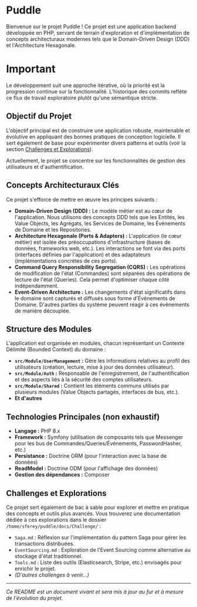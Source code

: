 # Puddle

Bienvenue sur le projet Puddle ! Ce projet est une application backend développée en PHP, servant de terrain d'exploration et d'implémentation de concepts architecturaux modernes tels que le Domain-Driven Design (DDD) et l'Architecture Hexagonale.

# Important 

Le développement suit une approche itérative, où la priorité est la progression continue sur la fonctionnalité. L'historique des commits reflète ce flux de travail exploratoire plutôt qu'une sémantique stricte.

## Objectif du Projet

L'objectif principal est de construire une application robuste, maintenable et évolutive en appliquant des bonnes pratiques de conception logicielle. Il sert également de base pour expérimenter divers patterns et outils (voir la section [Challenges et Explorations](#challenges-et-explorations)).

Actuellement, le projet se concentre sur les fonctionnalités de gestion des utilisateurs et d'authentification.

## Concepts Architecturaux Clés

Ce projet s'efforce de mettre en œuvre les principes suivants :

*   **Domain-Driven Design (DDD) :** Le modèle métier est au cœur de l'application. Nous utilisons des concepts DDD tels que les Entités, les Value Objects, les Agrégats, les Services de Domaine, les Événements de Domaine et les Repositories.
*   **Architecture Hexagonale (Ports & Adapters) :** L'application (le cœur métier) est isolée des préoccupations d'infrastructure (bases de données, frameworks web, etc.). Les interactions se font via des ports (interfaces définies par l'application) et des adaptateurs (implémentations concrètes de ces ports).
*   **Command Query Responsibility Segregation (CQRS) :** Les opérations de modification de l'état (Commandes) sont séparées des opérations de lecture de l'état (Queries). Cela permet d'optimiser chaque côté indépendamment.
*   **Event-Driven Architecture :** Les changements d'état significatifs dans le domaine sont capturés et diffusés sous forme d'Événements de Domaine. D'autres parties du système peuvent réagir à ces événements de manière découplée.

## Structure des Modules

L'application est organisée en modules, chacun représentant un Contexte Délimité (Bounded Context) du domaine :

*   **`src/Module/UserManagement` :** Gère les informations relatives au profil des utilisateurs (création, lecture, mise à jour des données utilisateur).
*   **`src/Module/Auth` :** Responsable de l'enregistrement, de l'authentification et des aspects liés à la sécurité des comptes utilisateurs.
*   **`src/Module/Shared` :** Contient les éléments communs utilisés par plusieurs modules (Value Objects partagés, interfaces de bus, etc.).
*   **Et d'autres**

## Technologies Principales (non exhaustif)

*   **Langage :** PHP 8.x
*   **Framework :** Symfony (utilisation de composants tels que Messenger pour les bus de Commandes/Queries/Événements, PasswordHasher, etc.)
*   **Persistance :** Doctrine ORM (pour l'interaction avec la base de données)
*   **ReadModel :** Doctrine ODM (pour l'affichage des données)
*   **Gestion des dépendances :** Composer


## Challenges et Explorations

Ce projet sert également de bac à sable pour explorer et mettre en pratique des concepts et outils plus avancés. Vous trouverez une documentation dédiée à ces explorations dans le dossier `/home/sferey/puddle/docs/Challenge/` :

*   `Saga.md` : Réflexion sur l'implémentation du pattern Saga pour gérer les transactions distribuées.
*   `EventSourcing.md` : Exploration de l'Event Sourcing comme alternative au stockage d'état traditionnel.
*   `Tools.md` : Liste des outils (Elasticsearch, Stripe, etc.) envisagés pour enrichir le projet.
*   *(D'autres challenges à venir...)*

---

*Ce README est un document vivant et sera mis à jour au fur et à mesure de l'évolution du projet.*
